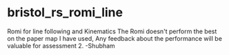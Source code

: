 # bristol_rs_romi_line
Romi for line following and Kinematics
The Romi doesn't perform the best on the paper map I have used, Any feedback about the performance will be valuable for assessment 2.
-Shubham
